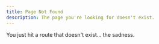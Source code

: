```yaml
---
title: Page Not Found
description: The page you're looking for doesn't exist.
---
```


You just hit a route that doesn&#39;t exist... the sadness.
